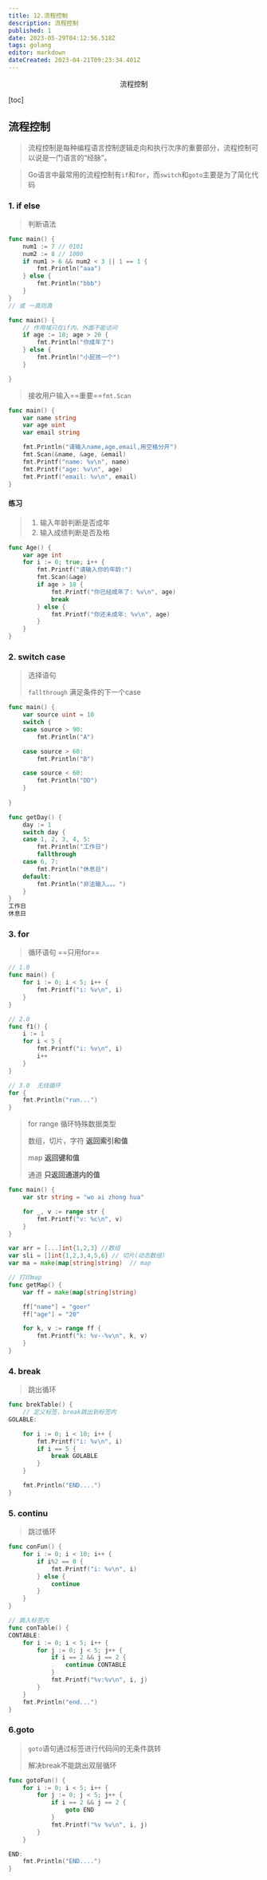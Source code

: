 ```yaml
---
title: 12.流程控制
description: 流程控制
published: 1
date: 2023-05-29T04:12:56.518Z
tags: golang
editor: markdown
dateCreated: 2023-04-21T09:23:34.401Z
---
```


<center>流程控制</center>





[toc]





## 流程控制

> 流程控制是每种编程语言控制逻辑走向和执行次序的重要部分，流程控制可以说是一门语言的“经脉”。

> Go语言中最常用的流程控制有`if`和`for`，而`switch`和`goto`主要是为了简化代码



### 1. if else

> 判断语法

```go
func main() {
	num1 := 7 // 0101
	num2 := 8 // 1000
	if num1 > 6 && num2 < 3 || 1 == 1 {
		fmt.Println("aaa")
	} else { 
		fmt.Println("bbb")
	}
}
// 或 一真则真
```

```go
func main() {
	// 作用域只在if内，外面不能访问
	if age := 18; age > 20 {
		fmt.Println("你成年了")
	} else {
		fmt.Println("小屁孩一个")
	}

}
```

> 接收用户输入==重要==`fmt.Scan`

```go
func main() {
	var name string
	var age uint
	var email string

	fmt.Println("请输入name,age,email,用空格分开")
	fmt.Scan(&name, &age, &email)
	fmt.Printf("name: %v\n", name)
	fmt.Printf("age: %v\n", age)
	fmt.Printf("email: %v\n", email)
}

```

#### 练习

> 1. 输入年龄判断是否成年
> 2. 输入成绩判断是否及格

```go
func Age() {
	var age int
	for i := 0; true; i++ {
		fmt.Printf("请输入你的年龄:")
		fmt.Scan(&age)
		if age > 18 {
			fmt.Printf("你已经成年了: %v\n", age)
			break
		} else {
			fmt.Printf("你还未成年: %v\n", age)
		}
	}
}
```





### 2. switch case

> 选择语句
>
> `fallthrough` 满足条件的下一个case

```go
func main() {
	var source uint = 10
	switch {
	case source > 90:
		fmt.Println("A")

	case source > 60:
		fmt.Println("B")

	case source < 60:
		fmt.Println("DD")
	}
    
}
```

```go
func getDay() {
	day := 1
	switch day {
	case 1, 2, 3, 4, 5:
		fmt.Println("工作日")
        fallthrough
	case 6, 7:
		fmt.Println("休息日")
	default:
		fmt.Println("非法输入。。。")
	}
}
工作日
休息日
```



### 3. for

> 循环语句  ==只用for==

```go
// 1.0
func main() {
	for i := 0; i < 5; i++ {
		fmt.Printf("i: %v\n", i)
	}
}

// 2.0
func f1() {
	i := 1
	for i < 5 {
		fmt.Printf("i: %v\n", i)
		i++
	}
}

// 3.0  无线循环
for {
    fmt.Println("run...")
}

```

> for range 循环特殊数据类型
>
> 数组，切片，字符 **返回索引和值**
>
> map **返回键和值**
>
> 通道 **只返回通道内的值**

```go
func main() {
	var str string = "wo ai zhong hua"

	for _, v := range str {
		fmt.Printf("v: %c\n", v)
	}
}

var arr = [...]int{1,2,3} //数组
var sli = []int{1,2,3,4,5,6} // 切片(动态数组)
var ma = make(map[string]string)  // map
```

```go
// 打印map
func getMap() {
	var ff = make(map[string]string)

	ff["name"] = "goer"
	ff["age"] = "20"

	for k, v := range ff {
		fmt.Printf("k: %v--%v\n", k, v)
	}
}
```



### 4. break

> 跳出循环

```go
func brekTable() {
	// 定义标签，break跳出到标签内
GOLABLE:

	for i := 0; i < 10; i++ {
		fmt.Printf("i: %v\n", i)
		if i == 5 {
			break GOLABLE
		}
	}

	fmt.Println("END....")
}
```



### 5. continu 

> 跳过循环

```go
func conFun() {
	for i := 0; i < 10; i++ {
		if i%2 == 0 {
			fmt.Printf("i: %v\n", i)
		} else {
			continue
		}
	}
}
```

```go
// 跳入标签内
func conTable() {
CONTABLE:
	for i := 0; i < 5; i++ {
		for j := 0; j < 5; j++ {
			if i == 2 && j == 2 {
				continue CONTABLE
			}
			fmt.Printf("%v:%v\n", i, j)
		}
	}
	fmt.Println("end...")
}
```



### 6.goto

> `goto`语句通过标签进行代码间的无条件跳转 
>
> 解决break不能跳出双层循环

```go
func gotoFun() {
	for i := 0; i < 5; i++ {
		for j := 0; j < 5; j++ {
			if i == 2 && j == 2 {
				goto END
			}
			fmt.Printf("%v %v\n", i, j)
		}
	}

END:
	fmt.Println("END....")
}
```















